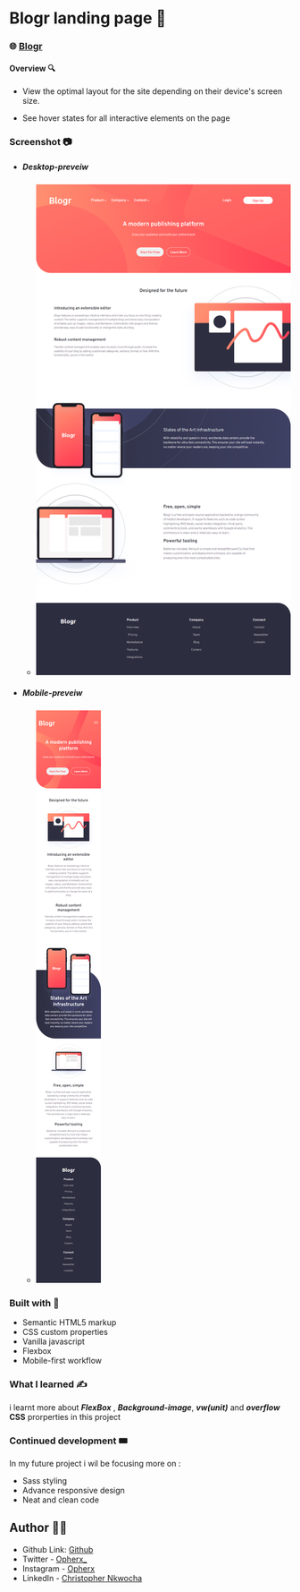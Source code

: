 # Blogr landing page 📔  

###  🌐 [Blogr](opherx.github.io/Blogr)  

#### Overview 🔍  

- View the optimal layout for the site depending on their device's screen size.

- See hover states for all interactive elements on the page

### Screenshot 📷  

- ##### Desktop-preveiw  

  - ![desktop-preveiw](/design/flex-1.png)

- ##### Mobile-preveiw  

  - ![desktop-preveiw](/design/flex-2.png)

### Built with 🧰

- Semantic HTML5 markup
- CSS custom properties
- Vanilla javascript
- Flexbox
- Mobile-first workflow

### What I learned ✍️

i learnt more about ***FlexBox*** , ***Background-image***, ***vw(unit)*** and ***overflow***  
**CSS** prorperties in this project


### Continued development 🎟️

 In my future project i wil be focusing more on :  
- Sass styling
- Advance responsive design
- Neat and clean code


## Author 🧑‍💻

- Github Link: [Github](https://github.com/opherx/)
- Twitter - [Opherx_](https://www.twitter.com/Opherx_)
- Instagram - [Opherx](https://www.instagram.com/opherx/?hl=en)
- LinkedIn - [Christopher Nkwocha](https://www.linkedin.com/in/christopher-nkwocha-a04b03286)




